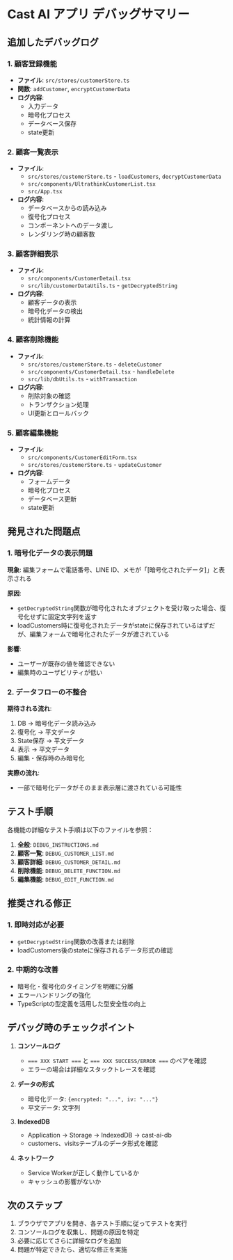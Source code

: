 # Cast AI アプリ デバッグサマリー

## 追加したデバッグログ

### 1. 顧客登録機能
- **ファイル**: `src/stores/customerStore.ts`
- **関数**: `addCustomer`, `encryptCustomerData`
- **ログ内容**: 
  - 入力データ
  - 暗号化プロセス
  - データベース保存
  - state更新

### 2. 顧客一覧表示
- **ファイル**: 
  - `src/stores/customerStore.ts` - `loadCustomers`, `decryptCustomerData`
  - `src/components/UltrathinkCustomerList.tsx`
  - `src/App.tsx`
- **ログ内容**:
  - データベースからの読み込み
  - 復号化プロセス
  - コンポーネントへのデータ渡し
  - レンダリング時の顧客数

### 3. 顧客詳細表示
- **ファイル**: 
  - `src/components/CustomerDetail.tsx`
  - `src/lib/customerDataUtils.ts` - `getDecryptedString`
- **ログ内容**:
  - 顧客データの表示
  - 暗号化データの検出
  - 統計情報の計算

### 4. 顧客削除機能
- **ファイル**: 
  - `src/stores/customerStore.ts` - `deleteCustomer`
  - `src/components/CustomerDetail.tsx` - `handleDelete`
  - `src/lib/dbUtils.ts` - `withTransaction`
- **ログ内容**:
  - 削除対象の確認
  - トランザクション処理
  - UI更新とロールバック

### 5. 顧客編集機能
- **ファイル**: 
  - `src/components/CustomerEditForm.tsx`
  - `src/stores/customerStore.ts` - `updateCustomer`
- **ログ内容**:
  - フォームデータ
  - 暗号化プロセス
  - データベース更新
  - state更新

## 発見された問題点

### 1. 暗号化データの表示問題
**現象**: 編集フォームで電話番号、LINE ID、メモが「[暗号化されたデータ]」と表示される

**原因**: 
- `getDecryptedString`関数が暗号化されたオブジェクトを受け取った場合、復号化せずに固定文字列を返す
- loadCustomers時に復号化されたデータがstateに保存されているはずだが、編集フォームで暗号化されたデータが渡されている

**影響**: 
- ユーザーが既存の値を確認できない
- 編集時のユーザビリティが低い

### 2. データフローの不整合
**期待される流れ**:
1. DB → 暗号化データ読み込み
2. 復号化 → 平文データ
3. State保存 → 平文データ
4. 表示 → 平文データ
5. 編集・保存時のみ暗号化

**実際の流れ**:
- 一部で暗号化データがそのまま表示層に渡されている可能性

## テスト手順

各機能の詳細なテスト手順は以下のファイルを参照：

1. **全般**: `DEBUG_INSTRUCTIONS.md`
2. **顧客一覧**: `DEBUG_CUSTOMER_LIST.md`
3. **顧客詳細**: `DEBUG_CUSTOMER_DETAIL.md`
4. **削除機能**: `DEBUG_DELETE_FUNCTION.md`
5. **編集機能**: `DEBUG_EDIT_FUNCTION.md`

## 推奨される修正

### 1. 即時対応が必要
- `getDecryptedString`関数の改善または削除
- loadCustomers後のstateに保存されるデータ形式の確認

### 2. 中期的な改善
- 暗号化・復号化のタイミングを明確に分離
- エラーハンドリングの強化
- TypeScriptの型定義を活用した型安全性の向上

## デバッグ時のチェックポイント

1. **コンソールログ**
   - `=== XXX START ===` と `=== XXX SUCCESS/ERROR ===` のペアを確認
   - エラーの場合は詳細なスタックトレースを確認

2. **データの形式**
   - 暗号化データ: `{encrypted: "...", iv: "..."}`
   - 平文データ: 文字列

3. **IndexedDB**
   - Application → Storage → IndexedDB → cast-ai-db
   - customers、visitsテーブルのデータ形式を確認

4. **ネットワーク**
   - Service Workerが正しく動作しているか
   - キャッシュの影響がないか

## 次のステップ

1. ブラウザでアプリを開き、各テスト手順に従ってテストを実行
2. コンソールログを収集し、問題の原因を特定
3. 必要に応じてさらに詳細なログを追加
4. 問題が特定できたら、適切な修正を実施